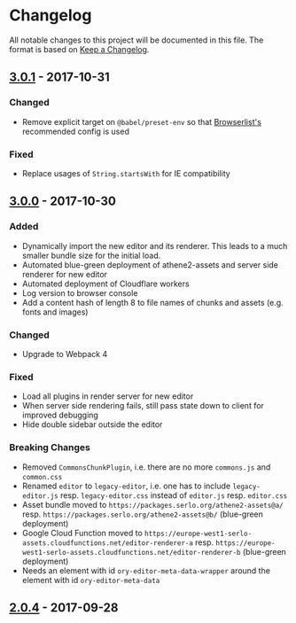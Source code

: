 # Changelog

All notable changes to this project will be documented in this file. The format is based on [Keep a Changelog](https://keepachangelog.com/en/1.0.0/).

## [3.0.1] - 2017-10-31

### Changed

- Remove explicit target on `@babel/preset-env` so that [Browserlist's](https://github.com/browserslist/browserslist) recommended config is used

### Fixed

- Replace usages of `String.startsWith` for IE compatibility

## [3.0.0] - 2017-10-30

### Added

- Dynamically import the new editor and its renderer. This leads to a much smaller bundle size for the initial load.
- Automated blue-green deployment of athene2-assets and server side renderer for new editor
- Automated deployment of Cloudflare workers
- Log version to browser console
- Add a content hash of length 8 to file names of chunks and assets (e.g. fonts and images)

### Changed

- Upgrade to Webpack 4

### Fixed

- Load all plugins in render server for new editor
- When server side rendering fails, still pass state down to client for improved debugging
- Hide double sidebar outside the editor

### Breaking Changes

- Removed `CommonsChunkPlugin`, i.e. there are no more `commons.js` and `common.css`
- Renamed `editor` to `legacy-editor`, i.e. one has to include `legacy-editor.js` resp. `legacy-editor.css` instead of `editor.js` resp. `editor.css`
- Asset bundle moved to `https://packages.serlo.org/athene2-assets@a/` resp. `https://packages.serlo.org/athene2-assets@b/` (blue-green deployment)
- Google Cloud Function moved to `https://europe-west1-serlo-assets.cloudfunctions.net/editor-renderer-a` resp. `https://europe-west1-serlo-assets.cloudfunctions.net/editor-renderer-b` (blue-green deployment)
- Needs an element with id `ory-editor-meta-data-wrapper` around the element with id `ory-editor-meta-data`

## [2.0.4] - 2017-09-28

[unreleased]: https://github.com/serlo-org/athene2-assets/compare/3.0.1...HEAD
[3.0.1]: https://github.com/serlo-org/athene2-assets/compare/3.0.0...3.0.1
[3.0.0]: https://github.com/serlo-org/athene2-assets/compare/6f69feb2bd6d4da735e760d3d640717b900f5959...3.0.0
[2.0.4]: https://github.com/serlo-org/athene2-assets/commit/6f69feb2bd6d4da735e760d3d640717b900f5959
